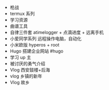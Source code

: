 - 枪战
- termux 系列
- 学习资源
- 曲谱工具
- 自律三件套 atimelogger + 点滴进度 + 远离手机
- 小爱同学系列 远程操作电脑，自动化
- 小米欧版 hyperos + root
- Hugo 搭建企业网站 #hugo
- 学习 up 主
- 被讨厌的勇气介绍
- Vlog 西安鼓楼+后海
- vlog 乡镇的新年
- Vlog 故乡